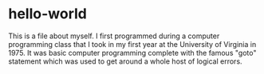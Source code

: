 # hello-world

This is a file about myself.  I first programmed during a computer programming class that I took in my first year at the University of Virginia in 1975.  It was basic computer programming complete with the famous "goto" statement which was used to get around a whole host of logical errors.
